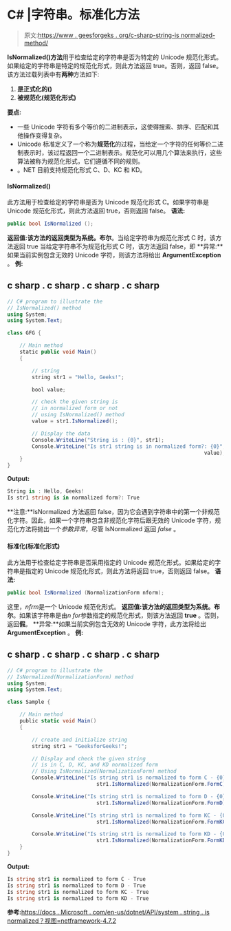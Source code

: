 # C# |字符串。标准化方法

> 原文:[https://www . geesforgeks . org/c-sharp-string-is normalized-method/](https://www.geeksforgeeks.org/c-sharp-string-isnormalized-method/)

**IsNormalized()方法**用于检查给定的字符串是否为特定的 Unicode 规范化形式。如果给定的字符串是特定的规范化形式，则此方法返回 true。否则，返回 false。
该方法过载列表中有**两种**方法如下:

1.  **是正式化的()**
2.  **被规范化(规范化形式)**

**要点:**

*   一些 Unicode 字符有多个等价的二进制表示，这使得搜索、排序、匹配和其他操作变得复杂。
*   Unicode 标准定义了一个称为**规范化**的过程，当给定一个字符的任何等价二进制表示时，该过程返回一个二进制表示。规范化可以用几个算法来执行，这些算法被称为规范化形式，它们遵循不同的规则。
*   。NET 目前支持规范化形式 C、D、KC 和 KD。

#### IsNormalized()

此方法用于检查给定的字符串是否为 Unicode 规范化形式 C。如果字符串是 Unicode 规范化形式，则此方法返回 true，否则返回 false。
**语法:**

```cs
public bool IsNormalized ();
```

**返回值:**该方法的返回类型为**系统。布尔**。当给定字符串为规范化形式 C 时，该方法返回 true 当给定字符串不为规范化形式 C 时，该方法返回 false，即
**异常:**如果当前实例包含无效的 Unicode 字符，则该方法将给出 **ArgumentException** 。
**例:**

## c sharp . c sharp . c sharp . c sharp

```cs
// C# program to illustrate the
// IsNormalized() method
using System;
using System.Text;

class GFG {

    // Main method
    static public void Main()
    {

        // string
        string str1 = "Hello, Geeks!";

        bool value;

        // check the given string is
        // in normalized form or not
        // using IsNormalized() method
        value = str1.IsNormalized();

        // Display the data
        Console.WriteLine("String is : {0}", str1);
        Console.WriteLine("Is str1 string is in normalized form?: {0}",
                                                                value);
    }
}
```

**Output:** 

```cs
String is : Hello, Geeks!
Is str1 string is in normalized form?: True
```

**注意:**IsNormalized 方法返回 false，因为它会遇到字符串中的第一个非规范化字符。因此，如果一个字符串包含非规范化字符后跟无效的 Unicode 字符，规范化方法将抛出一个*参数异常*，尽管 IsNormalized 返回 *false* 。

#### 标准化(标准化形式)

此方法用于检查给定字符串是否采用指定的 Unicode 规范化形式。如果给定的字符串是指定的 Unicode 规范化形式，则此方法将返回 true，否则返回 false。
**语法:**

```cs
public bool IsNormalized (NormalizationForm nform);
```

这里，*nfrm*是一个 Unicode 规范化形式。
**返回值:**该方法的返回类型为**系统。布尔**。如果该字符串是由*n for*参数指定的规范化形式，则该方法返回 **true** 。否则，返回**假**。
**异常:**如果当前实例包含无效的 Unicode 字符，此方法将给出 **ArgumentException** 。
**例:**

## c sharp . c sharp . c sharp . c sharp

```cs
// C# program to illustrate the
// IsNormalized(NormalizationForm) method
using System;
using System.Text;

class Sample {

    // Main method
    public static void Main()
    {

        // create and initialize string
        string str1 = "GeeksforGeeks!";

        // Display and check the given string
        // is in C, D, KC, and KD normalized form
        // Using IsNormalized(NormalizationForm) method
        Console.WriteLine("Is string str1 is normalized to form C - {0}",
                             str1.IsNormalized(NormalizationForm.FormC));

        Console.WriteLine("Is string str1 is normalized to form D - {0}",
                             str1.IsNormalized(NormalizationForm.FormD));

        Console.WriteLine("Is string str1 is normalized to form KC - {0}",
                             str1.IsNormalized(NormalizationForm.FormKC));

        Console.WriteLine("Is string str1 is normalized to form KD - {0}",
                             str1.IsNormalized(NormalizationForm.FormKD));
    }
}
```

**Output:** 

```cs
Is string str1 is normalized to form C - True
Is string str1 is normalized to form D - True
Is string str1 is normalized to form KC - True
Is string str1 is normalized to form KD - True
```

**参考:**[https://docs . Microsoft . com/en-us/dotnet/API/system . string . is normalized？视图=netframework-4.7.2](https://docs.microsoft.com/en-us/dotnet/api/system.string.isnormalized?view=netframework-4.7.2)